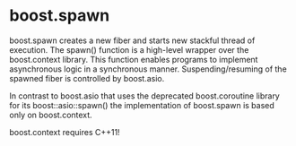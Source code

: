 boost.spawn
=============

boost.spawn creates a new fiber and starts new stackful thread of execution.
The spawn() function is a high-level wrapper over the boost.context library. This function
enables programs to implement asynchronous logic in a synchronous manner.
Suspending/resuming of the spawned fiber is controlled by boost.asio.

In contrast to boost.asio that uses the deprecated boost.coroutine
library for its boost::asio::spawn() the implementation of boost.spawn is based only on boost.context.

boost.context requires C++11! 
